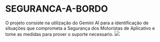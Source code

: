 # SEGURANCA-A-BORDO
 O projeto consiste na utilização do Gemini AI para a identificação de situações que comprometa a Segurança dos Motoristas de Aplicativo e tome as medidas para prover o suporte necessario.
 [![](https://github.com/rafaelsiq/SEGURANCA-A-BORDO/assets/29868900/6748eaad-97e8-45c2-ab2d-bc84ed2afa21)](https://github.com/rafaelsiq/SEGURANCA-A-BORDO/blob/main/frontend/2024-05-11%2017-05-23.mkv)
